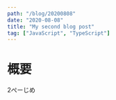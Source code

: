 ```yaml
---
path: "/blog/20200808"
date: "2020-08-08"
title: "My second blog post"
tag: ["JavaScript", "TypeScript"]
---
```

# 概要
2ぺーじめ
